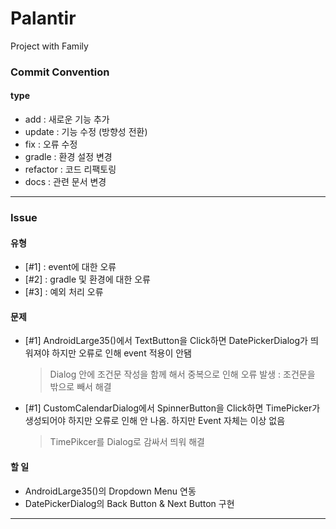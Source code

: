 # Palantir
Project with Family

### __Commit Convention__
#### type
+ add : 새로운 기능 추가
+ update : 기능 수정 (방향성 전환)
+ fix : 오류 수정
+ gradle : 환경 설정 변경
+ refactor : 코드 리팩토링
+ docs : 관련 문서 변경

---

### __Issue__

#### 유형
+ [#1] : event에 대한 오류
+ [#2] : gradle 및 환경에 대한 오류
+ [#3] : 예외 처리 오류

#### 문제
+ [#1] AndroidLarge35()에서 TextButton을 Click하면 DatePickerDialog가 띄워져야 하지만 오류로 인해 event 적용이 안됌
  > Dialog 안에 조건문 작성을 함께 해서 중복으로 인해 오류 발생 : 조건문을 밖으로 빼서 해결
+ [#1] CustomCalendarDialog에서 SpinnerButton을 Click하면 TimePicker가 생성되어야 하지만 오류로 인해 안 나옴. 하지만 Event 자체는 이상 없음
  > TimePikcer를 Dialog로 감싸서 띄워 해결
#### 할 일
+ AndroidLarge35()의 Dropdown Menu 연동
+ DatePickerDialog의 Back Button & Next Button 구현

---
